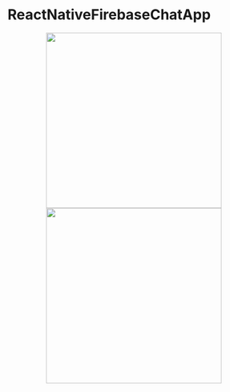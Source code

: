 # ReactNativeFirebaseChatApp
<p align="center">
  <img src="https://i.imgur.com/xnbxqkl.png" width="350"/>
  <img src="https://i.imgur.com/4X4wec8.png" width="350"/>
</p>
